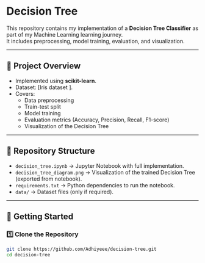 # Decision Tree

This repository contains my implementation of a **Decision Tree Classifier** as part of my Machine Learning learning journey.  
It includes preprocessing, model training, evaluation, and visualization.

---

## 📌 Project Overview
- Implemented using **scikit-learn**.
- Dataset: [Iris dataset ].
- Covers:
  - Data preprocessing
  - Train-test split
  - Model training
  - Evaluation metrics (Accuracy, Precision, Recall, F1-score)
  - Visualization of the Decision Tree

---

## 📂 Repository Structure
- `decision_tree.ipynb` → Jupyter Notebook with full implementation.
- `decision_tree_diagram.png` → Visualization of the trained Decision Tree (exported from notebook).
- `requirements.txt` → Python dependencies to run the notebook.
- `data/` → Dataset files (only if required).

---

## 🚀 Getting Started

### 1️⃣ Clone the Repository
```bash
git clone https://github.com/Adhiyeee/decision-tree.git
cd decision-tree
